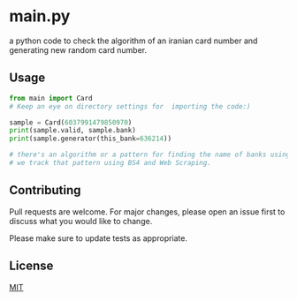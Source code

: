 # main.py

a python code to check the algorithm of an iranian card number and generating new random card number.

## Usage

```python
from main import Card
# Keep an eye on directory settings for  importing the code:)

sample = Card(6037991479850970)
print(sample.valid, sample.bank)
print(sample.generator(this_bank=636214))

# there's an algorithm or a pattern for finding the name of banks using first 6 digit.
# we track that pattern using BS4 and Web Scraping.
```

## Contributing

Pull requests are welcome. For major changes, please open an issue first
to discuss what you would like to change.

Please make sure to update tests as appropriate.

## License

[MIT](https://choosealicense.com/licenses/mit/)